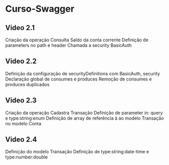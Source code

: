 # Curso-Swagger

## Video 2.1
Criação da operação Consulta Saldo da conta corrente
Definição de parameters no path e header
Chamada a security BasicAuth

## Video 2.2
Definição da configuração de securityDefinitions com BasicAuth, security
Declaração global de consumes e produces
Remoção de consumes e produces duplicados

## Video 2.3
Criação da operação Cadastra Transação
Definição de parameter in: query e type:string:enum
Definição de array de referência à ao modelo Transação no modelo Conta

## Video 2.4
Definição do modelo Transação
Definição de type:string:date-time e type:number:double
